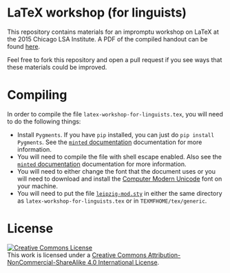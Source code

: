 # LaTeX workshop (for linguists)

This repository contains materials for an impromptu workshop on LaTeX at the 2015 Chicago LSA Institute. A PDF of the compiled handout can be found [here][handout].

Feel free to fork this repository and open a pull request if you see ways that these materials could be improved.

# Compiling

In order to compile the file `latex-workshop-for-linguists.tex`, you will need to do the following things:

* Install `Pygments`. If you have `pip` installed, you can just do `pip install Pygments`. See the [`minted` documentation][minted] documentation for more information.
* You will need to compile the file with shell escape enabled. Also see the [`minted` documentation][minted] documentation for more information.
* You will need to either change the font that the document uses or you will need to download and install the [Computer Modern Unicode][cm-unicode] font on your machine.
* You will need to put the file [`leipzig-mod.sty`][leipzig-mod] in either the same directory as `latex-workshop-for-linguists.tex` or in `TEXMFHOME/tex/generic`.

# License

<a rel="license" href="http://creativecommons.org/licenses/by-nc-sa/4.0/"><img alt="Creative Commons License" style="border-width:0" src="https://i.creativecommons.org/l/by-nc-sa/4.0/88x31.png" /></a><br />This work is licensed under a <a rel="license" href="http://creativecommons.org/licenses/by-nc-sa/4.0/">Creative Commons Attribution-NonCommercial-ShareAlike 4.0 International License</a>.

[handout]: http://adamliter.org/content/LaTeX/latex-workshop-for-linguists.pdf
[minted]: http://texdoc.net/texmf-dist/doc/latex/minted/minted.pdf
[cm-unicode]: http://sourceforge.net/projects/cm-unicode/
[leipzig-mod]: https://raw.githubusercontent.com/adamliter/TeXnology/master/TEXMFHOME/tex/generic/leipzig-mod.sty
